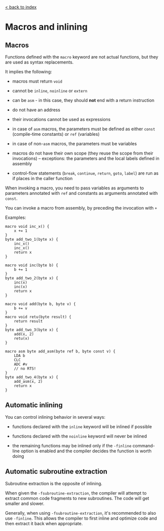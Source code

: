 [< back to index](../doc_index.md)

# Macros and inlining

## Macros

Functions defined with the `macro` keyword are not actual functions, but they are used as syntax replacements.

It implies the following:

* macros must return `void`

* cannot be `inline`, `noinline` or `extern`

* can be `asm` - in this case, they should **not** end with a return instruction

* do not have an address

* their invocations cannot be used as expressions

* in case of `asm` macros, the parameters must be defined as either `const` (compile-time constants) or `ref` (variables)

* in case of non-`asm` macros, the parameters must be variables 

* macros do not have their own scope (they reuse the scope from their invocations) – exceptions: the parameters and the local labels defined in assembly

* control-flow statements (`break`, `continue`, `return`, `goto`, `label`) are run as if places in the caller function

When invoking a macro, you need to pass variables as arguments to parameters annotated with `ref` and constants as arguments annotated with `const`.

You can invoke a macro from assembly, by preceding the invocation with `+`

Examples:

    macro void inc_x() {
        x += 1
    }
    byte add_two_1(byte x) {
        inc_x()
        inc_x()
        return x
    }
    
    macro void inc(byte b) {
        b += 1
    }
    byte add_two_2(byte x) {
        inc(x)
        inc(x)
        return x
    }
    
    macro void add(byte b, byte v) {
        b += v
    }
    macro void retu(byte result) {
        return result
    }
    byte add_two_3(byte x) {
        add(x, 2)
        retu(x)
    }
    
    macro asm byte add_asm(byte ref b, byte const v) {
        LDA b
        CLC
        ADC #v
        // no RTS!
    }
    byte add_two_4(byte x) {
        add_asm(x, 2)
        return x
    }
    

## Automatic inlining

You can control inlining behavior in several ways:

* functions declared with the `inline` keyword will be inlined if possible

* functions declared with the `noinline` keyword will never be inlined

* the remaining functions may be inlined only if the `-finline` command-line option is enabled
and the compiler decides the function is worth doing

## Automatic subroutine extraction

Subroutine extraction is the opposite of inlining.

When given the `-fsubroutine-extraction`, the compiler will attempt to extract common code fragments to new subroutines.
The code will get smaller and slower.

Generally, when using `-fsubroutine-extraction`, it's recommended to also use `-finline`.
This allows the compiler to first inline and optimize code and then extract it back when appropriate.
